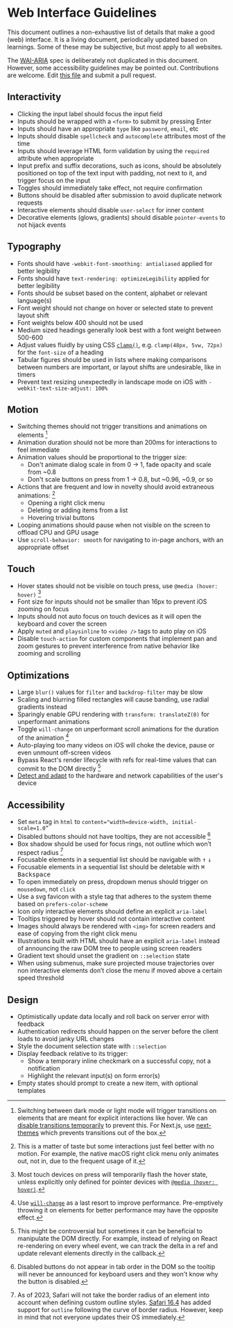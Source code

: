 # Web Interface Guidelines

This document outlines a non-exhaustive list of details that make a good (web) interface. It is a living document, periodically updated based on learnings. Some of these may be subjective, but most apply to all websites.

The [WAI-ARIA](https://www.w3.org/TR/wai-aria-1.1/) spec is deliberately not duplicated in this document. However, some accessibility guidelines may be pointed out. Contributions are welcome. Edit [this file](https://github.com/raunofreiberg/interfaces/blob/main/README.md) and submit a pull request.

## Interactivity

- Clicking the input label should focus the input field
- Inputs should be wrapped with a `<form>` to submit by pressing Enter
- Inputs should have an appropriate `type` like `password`, `email`, etc
- Inputs should disable `spellcheck` and `autocomplete` attributes most of the time
- Inputs should leverage HTML form validation by using the `required` attribute when appropriate
- Input prefix and suffix decorations, such as icons, should be absolutely positioned on top of the text input with padding, not next to it, and trigger focus on the input
- Toggles should immediately take effect, not require confirmation
- Buttons should be disabled after submission to avoid duplicate network requests
- Interactive elements should disable `user-select` for inner content
- Decorative elements (glows, gradients) should disable `pointer-events` to not hijack events

## Typography

- Fonts should have `-webkit-font-smoothing: antialiased` applied for better legibility
- Fonts should have `text-rendering: optimizeLegibility` applied for better legibility
- Fonts should be subset based on the content, alphabet or relevant language(s)
- Font weight should not change on hover or selected state to prevent layout shift
- Font weights below 400 should not be used
- Medium sized headings generally look best with a font weight between 500-600
- Adjust values fluidly by using CSS [`clamp()`](https://developer.mozilla.org/en-US/docs/Web/CSS/clamp), e.g. `clamp(48px, 5vw, 72px)` for the `font-size` of a heading
- Tabular figures should be used in lists where making comparisons between numbers are important, or layout shifts are undesirable, like in timers
- Prevent text resizing unexpectedly in landscape mode on iOS with `-webkit-text-size-adjust: 100%`


## Motion

- Switching themes should not trigger transitions and animations on elements [^1]
- Animation duration should not be more than 200ms for interactions to feel immediate
- Animation values should be proportional to the trigger size:
  - Don't animate dialog scale in from 0 → 1, fade opacity and scale from ~0.8
  - Don't scale buttons on press from 1 → 0.8, but ~0.96, ~0.9, or so
- Actions that are frequent and low in novelty should avoid extraneous animations: [^2]
  - Opening a right click menu
  - Deleting or adding items from a list
  - Hovering trivial buttons
- Looping animations should pause when not visible on the screen to offload CPU and GPU usage
- Use `scroll-behavior: smooth` for navigating to in-page anchors, with an appropriate offset

## Touch

- Hover states should not be visible on touch press, use `@media (hover: hover)` [^3]
- Font size for inputs should not be smaller than 16px to prevent iOS zooming on focus
- Inputs should not auto focus on touch devices as it will open the keyboard and cover the screen
- Apply `muted` and `playsinline` to `<video />` tags to auto play on iOS
- Disable `touch-action` for custom components that implement pan and zoom gestures to prevent interference from native behavior like zooming and scrolling

## Optimizations

- Large `blur()` values for `filter` and `backdrop-filter` may be slow
- Scaling and blurring filled rectangles will cause banding, use radial gradients instead
- Sparingly enable GPU rendering with `transform: translateZ(0)` for unperformant animations
- Toggle `will-change` on unperformant scroll animations for the duration of the animation [^4]
- Auto-playing too many videos on iOS will choke the device, pause or even unmount off-screen videos
- Bypass React's render lifecycle with refs for real-time values that can commit to the DOM directly [^5]
- [Detect and adapt](https://github.com/GoogleChromeLabs/react-adaptive-hooks) to the hardware and network capabilities of the user's device

## Accessibility

- Set `meta` tag in `html` to `content="width=device-width, initial-scale=1.0”`
- Disabled buttons should not have tooltips, they are not accessible [^6]
- Box shadow should be used for focus rings, not outline which won’t respect radius [^7]
- Focusable elements in a sequential list should be navigable with <kbd>↑</kbd> <kbd>↓</kbd>
- Focusable elements in a sequential list should be deletable with <kbd>⌘</kbd> <kbd>Backspace</kbd>
- To open immediately on press, dropdown menus should trigger on `mousedown`, not `click`
- Use a svg favicon with a style tag that adheres to the system theme based on `prefers-color-scheme`
- Icon only interactive elements should define an explicit `aria-label`
- Tooltips triggered by hover should not contain interactive content
- Images should always be rendered with `<img>` for screen readers and ease of copying from the right click menu
- Illustrations built with HTML should have an explicit `aria-label` instead of announcing the raw DOM tree to people using screen readers
- Gradient text should unset the gradient on `::selection` state
- When using submenus, make sure projected mouse trajectories over non interactive elements don’t close the menu if moved above a certain speed threshold

## Design

- Optimistically update data locally and roll back on server error with feedback
- Authentication redirects should happen on the server before the client loads to avoid janky URL changes
- Style the document selection state with `::selection`
- Display feedback relative to its trigger:
  - Show a temporary inline checkmark on a successful copy, not a notification
  - Highlight the relevant input(s) on form error(s)
- Empty states should prompt to create a new item, with optional templates

[^1]: Switching between dark mode or light mode will trigger transitions on elements that are meant for explicit interactions like hover. We can [disable transitions temporarily](https://paco.me/writing/disable-theme-transitions) to prevent this. For Next.js, use [next-themes](https://github.com/pacocoursey/next-themes) which prevents transitions out of the box.
[^2]: This is a matter of taste but some interactions just feel better with no motion. For example, the native macOS right click menu only animates out, not in, due to the frequent usage of it.
[^3]: Most touch devices on press will temporarily flash the hover state, unless explicitly only defined for pointer devices with [`@media (hover: hover)`](https://developer.mozilla.org/en-US/docs/Web/CSS/@media/hover).
[^4]: Use [`will-change`](https://developer.mozilla.org/en-US/docs/Web/CSS/will-change) as a last resort to improve performance. Pre-emptively throwing it on elements for better performance may have the opposite effect.
[^5]: This might be controversial but sometimes it can be beneficial to manipulate the DOM directly. For example, instead of relying on React re-rendering on every wheel event, we can track the delta in a ref and update relevant elements directly in the callback.
[^6]: Disabled buttons do not appear in tab order in the DOM so the tooltip will never be announced for keyboard users and they won't know why the button is disabled.
[^7]: As of 2023, Safari will not take the border radius of an element into account when defining custom outline styles. [Safari 16.4](https://developer.apple.com/documentation/safari-release-notes/safari-16_4-release-notes) has added support for `outline` following the curve of border radius. However, keep in mind that not everyone updates their OS immediately.
